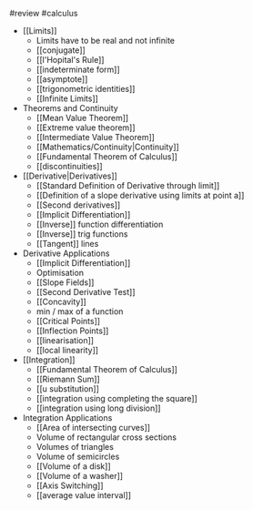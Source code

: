 #review #calculus 
* [[Limits]]
	* Limits have to be real and not infinite
	* [[conjugate]]
	* [[l'Hopital's Rule]]
	* [[indeterminate form]]
	* [[asymptote]]
	* [[trigonometric identities]]
	* [[Infinite Limits]]
* Theorems and Continuity
	* [[Mean Value Theorem]]
	* [[Extreme value theorem]]
	* [[Intermediate Value Theorem]]
	* [[Mathematics/Continuity|Continuity]]
	* [[Fundamental Theorem of Calculus]]
	* [[discontinuities]]
* [[Derivative|Derivatives]]
	* [[Standard Definition of Derivative through limit]]
	* [[Definition of a slope derivative using limits at point a]]
	* [[Second derivatives]]
	* [[Implicit Differentiation]]
	* [[Inverse]] function differentiation
	* [[Inverse]] trig functions
	* [[Tangent]] lines
* Derivative Applications
	* [[Implicit Differentiation]]
	* Optimisation
	* [[Slope Fields]]
	* [[Second Derivative Test]]
	* [[Concavity]]
	* min / max of a function
	* [[Critical Points]]
	* [[Inflection Points]]
	* [[linearisation]]
	* [[local linearity]]
* [[Integration]]
	* [[Fundamental Theorem of Calculus]]
	* [[Riemann Sum]]
	* [[u substitution]]
	* [[integration using completing the square]]
	* [[integration using long division]]
* Integration Applications
	* [[Area of intersecting curves]]
	* Volume of rectangular cross sections
	* Volumes of triangles 
	* Volume of semicircles
	* [[Volume of a disk]]
	* [[Volume of a washer]]
	* [[Axis Switching]]
	* [[average value interval]]